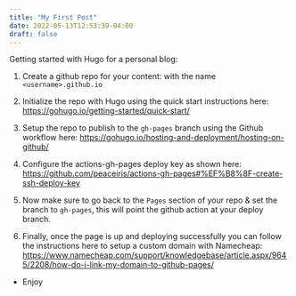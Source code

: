 ```yaml
---
title: "My First Post"
date: 2022-05-13T12:53:39-04:00
draft: false
---
```


Getting started with Hugo for a personal blog:

1. Create a github repo for your content: with the name `<username>.github.io`

2. Initialize the repo with Hugo using the quick start instructions here: https://gohugo.io/getting-started/quick-start/

3. Setup the repo to publish to the `gh-pages` branch using the Github workflow here: https://gohugo.io/hosting-and-deployment/hosting-on-github/

4. Configure the actions-gh-pages deploy key as shown here: https://github.com/peaceiris/actions-gh-pages#%EF%B8%8F-create-ssh-deploy-key

5. Now make sure to go back to the `Pages` section of your repo & set the branch to `gh-pages`, this will point the github action at your deploy branch.

6. Finally, once the page is up and deploying successfully you can follow the instructions here to setup a custom domain with Namecheap: https://www.namecheap.com/support/knowledgebase/article.aspx/9645/2208/how-do-i-link-my-domain-to-github-pages/

- Enjoy